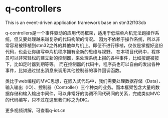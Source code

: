 # q-controllers
This is an event-driven application framework base on stm32f103cb

q-controllers是一个事件驱动的应用代码框架，适用于低端单片机无法跑操作系统，但又要处理越来越复杂的代码构架的情况。
因为不依赖于操作系统，所以非常容易被移植到stm32之外的其他单片机上。即便不进行移植，仅仅是掌握好这份代码，也会让你编写单片机程序拥有全新的思维与视野。
在本项目代码中，程序员可以非常轻松的建立新的控制器，来处理系统上报的各种事件，比如按键被按下，比如定时器到期等等。
而在控制器的代码中，程序员也可以自由的发出各种事件，比如通过抛出消息来调用其他控制器的事件回调函数。

类比于web编程的MVC思想，在嵌入式代码中，我们需要处理数据存储（Data）、输入输出（IO）、控制器（Controller）三个种类的业务。而本框架包含大量的数据存储和输入输出中间件，可以非常好的协调不同代码间的关系，完成类似MVC的代码编写，只不过在这里我们称之为DIC。

更多视频讲解，可查看q-iot.cn
